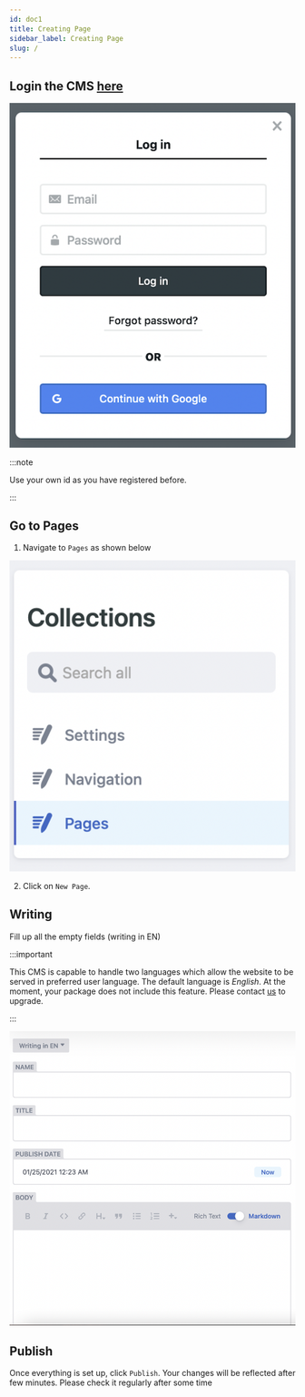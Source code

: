 ```yaml
---
id: doc1
title: Creating Page
sidebar_label: Creating Page
slug: /
---
```


## Login the CMS [here](https://billietrust.com/admin)

![img](../static/img/login-page.png)

:::note

Use your own id as you have registered before.

:::

## Go to Pages

1. Navigate to `Pages` as shown below

![img](../static/img/collections.png)

2. Click on `New Page`.

## Writing

Fill up all the empty fields (writing in EN)

:::important

This CMS is capable to handle two languages which allow the website to be served in preferred user language. The default language is *English*. At the moment, your package does not include this feature. Please contact [us](mailto:muhaimin@mcstech.dev) to upgrade.

:::

   ![img](../static/img/new-page.png)
## Publish

Once everything is set up, click `Publish`. Your changes will be reflected after few minutes. Please check it regularly after some time
